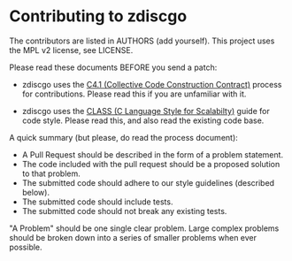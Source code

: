 # Contributing to zdiscgo

The contributors are listed in AUTHORS (add yourself). This project uses the MPL v2 license, see LICENSE.

Please read these documents BEFORE you send a patch:

* zdiscgo uses the [C4.1 (Collective Code Construction Contract)](http://rfc.zeromq.org/spec:22) process for contributions. Please read this if you are unfamiliar with it.

* zdiscgo uses the [CLASS (C Language Style for Scalabilty)](http://rfc.zeromq.org/spec:21) guide for code style. Please read this, and also read the existing code base.

A quick summary (but please, do read the process document):

* A Pull Request should be described in the form of a problem statement.
* The code included with the pull request should be a proposed solution to that problem.
* The submitted code should adhere to our style guidelines (described below).
* The submitted code should include tests.
* The submitted code should not break any existing tests.

"A Problem" should be one single clear problem. Large complex problems should be broken down into a series of smaller problems when ever possible.

